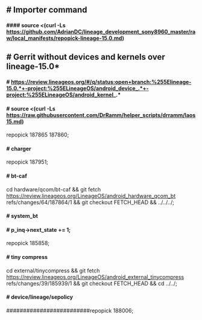 ## # Importer command
#### #### source <(curl -Ls https://github.com/AdrianDC/lineage_development_sony8960_master/raw/local_manifests/repopick-lineage-15.0.md)

## # Gerrit without devices and kernels over lineage-15.0*
#### # https://review.lineageos.org/#/q/status:open+branch:%255Elineage-15.0.*+-project:%255ELineageOS/android_device_.*+-project:%255ELineageOS/android_kernel_.*


#### # source <(curl -Ls https://raw.githubusercontent.com/DrRamm/helper_scripts/drramm/laos15.md)

repopick 187865 187860;
#### # charger
repopick 187951;

#### # bt-caf
cd hardware/qcom/bt-caf && git fetch https://review.lineageos.org/LineageOS/android_hardware_qcom_bt refs/changes/64/187864/1 && git checkout FETCH_HEAD && ../../../;

#### # system_bt 
#### # p_inq->next_state += 1;
repopick 185858;

#### # tiny compress 
cd external/tinycompress && git fetch https://review.lineageos.org/LineageOS/android_external_tinycompress refs/changes/39/185939/1 && git checkout FETCH_HEAD && cd ../../;


#### # device/lineage/sepolicy
#########################repopick 188006;
